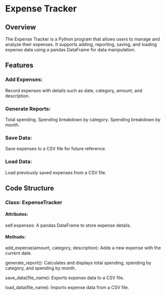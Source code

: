 # Expense Tracker
## Overview
The Expense Tracker is a Python program that allows users to manage and analyze their expenses. It supports adding, reporting, saving, and loading expense data using a pandas DataFrame for data manipulation.

## Features
### Add Expenses: 
Record expenses with details such as date, category, amount, and description.
### Generate Reports:
Total spending.
Spending breakdown by category.
Spending breakdown by month.
### Save Data: 
Save expenses to a CSV file for future reference.
### Load Data:
Load previously saved expenses from a CSV file.

## Code Structure
### Class: ExpenseTracker

#### Attributes:
self.expenses: A pandas DataFrame to store expense details.
#### Methods:
add_expense(amount, category, description): Adds a new expense with the current date.

generate_report(): Calculates and displays total spending, spending by category, and spending by month.

save_data(file_name): Exports expense data to a CSV file.

load_data(file_name): Imports expense data from a CSV file.

